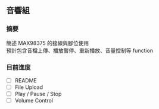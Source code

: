 ## 音響組

### 摘要

簡述 MAX98375 的接線與腳位使用  
預計包含音檔上傳、播放暫停、重新播放、音量控制等 function

### 目前進度

- [ ] README 
- [ ] File Upload
- [ ] Play / Pause / Stop
- [ ] Volume Control